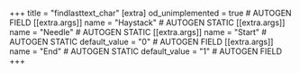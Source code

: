 +++
title = "findlasttext_char"
[extra]
od_unimplemented = true # AUTOGEN FIELD
[[extra.args]]
name = "Haystack" # AUTOGEN STATIC
[[extra.args]]
name = "Needle" # AUTOGEN STATIC
[[extra.args]]
name = "Start" # AUTOGEN STATIC
default_value = "0" # AUTOGEN FIELD
[[extra.args]]
name = "End" # AUTOGEN STATIC
default_value = "1" # AUTOGEN FIELD
+++
